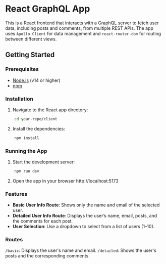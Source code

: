 # React GraphQL App

This is a React frontend that interacts with a GraphQL server to fetch user data, including posts and comments, from multiple REST APIs. The app uses `Apollo Client` for data management and `react-router-dom` for routing between different views.

## Getting Started

### Prerequisites
- [Node.js](https://nodejs.org/en/) (v14 or higher)
- [npm](https://www.npmjs.com/)

### Installation

1. Navigate to the React app directory:

```bash
    cd your-repo/client
```

2. Install the dependencies:

```bash
    npm install
```

### Running the App

1. Start the development server:

```bash
    npm run dev
```

2. Open the app in your browser http://localhost:5173

### Features

- **Basic User Info Route**: Shows only the name and email of the selected user.
- **Detailed User Info Route**: Displays the user’s name, email, posts, and the comments for each post.
- **User Selection**: Use a dropdown to select from a list of users (1–10).

### Routes
`/basic`: Displays the user's name and email.
`/detailed`: Shows the user's posts and the corresponding comments.